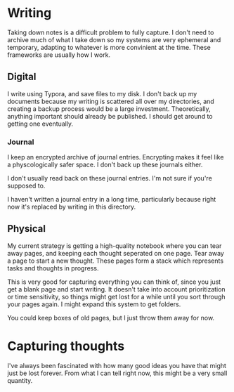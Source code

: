 # Writing

Taking down notes is a difficult problem to fully capture. I don't need to archive much of what I take down so my systems are very ephemeral and temporary, adapting to whatever is more convinient at the time. These frameworks are usually how I work.

## Digital

I write using Typora, and save files to my disk. I don't back up my documents because my writing is scattered all over my directories, and creating a backup process would be a large investment. Theoretically, anything important should already be published. I should get around to getting one eventually.

### Journal

I keep an encrypted archive of journal entries. Encrypting makes it feel like a physcologically safer space. I don't back up these journals either.

I don't usually read back on these journal entries. I'm not sure if you're supposed to.

I haven't written a journal entry in a long time, particularly because right now it's replaced by writing in this directory.

## Physical

My current strategy is getting a high-quality notebook where you can tear away pages, and keeping each thought seperated on one page. Tear away a page to start a new thought. These pages form a stack which represents tasks and thoughts in progress.

This is very good for capturing everything you can think of, since you just get a blank page and start writing. It doesn't take into account prioritization or time sensitivity, so things might get lost for a while until you sort through your pages again. I might expand this system to get folders.

You could keep boxes of old pages, but I just throw them away for now.

# Capturing thoughts

I've always been fascinated with how many good ideas you have that might just be lost forever. From what I can tell right now, this might be a very small quantity.
